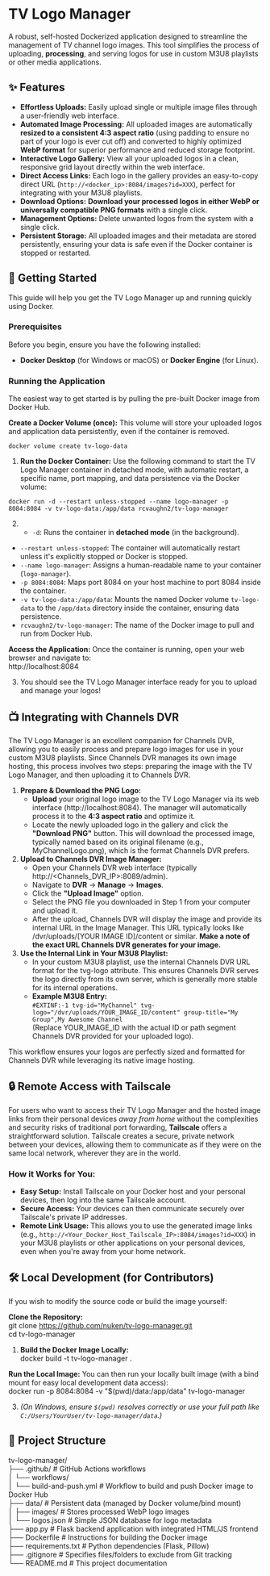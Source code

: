 # **TV Logo Manager**

A robust, self-hosted Dockerized application designed to streamline the management of TV channel logo images. This tool simplifies the process of uploading, **processing**, and serving logos for use in custom M3U8 playlists or other media applications.

## **✨ Features**

- **Effortless Uploads:** Easily upload single or multiple image files through a user-friendly web interface.
- **Automated Image Processing:** All uploaded images are automatically **resized to a consistent 4:3 aspect ratio** (using padding to ensure no part of your logo is ever cut off) and converted to highly optimized **WebP format** for superior performance and reduced storage footprint.
- **Interactive Logo Gallery:** View all your uploaded logos in a clean, responsive grid layout directly within the web interface.
- **Direct Access Links:** Each logo in the gallery provides an easy-to-copy direct URL (`http://<docker_ip>:8084/images?id=XXX`), perfect for integrating with your M3U8 playlists.
- **Download Options:** **Download your processed logos in either WebP or universally compatible PNG formats** with a single click.
- **Management Options:** Delete unwanted logos from the system with a single click.
- **Persistent Storage:** All uploaded images and their metadata are stored persistently, ensuring your data is safe even if the Docker container is stopped or restarted.

## **🚀 Getting Started**

This guide will help you get the TV Logo Manager up and running quickly using Docker.

### **Prerequisites**

Before you begin, ensure you have the following installed:

- **Docker Desktop** (for Windows or macOS) or **Docker Engine** (for Linux).

### **Running the Application**

The easiest way to get started is by pulling the pre-built Docker image from Docker Hub.

**Create a Docker Volume (once):** This volume will store your uploaded logos and application data persistently, even if the container is removed.  

```
docker volume create tv-logo-data
```

1. **Run the Docker Container:** Use the following command to start the TV Logo Manager container in detached mode, with automatic restart, a specific name, port mapping, and data persistence via the Docker volume:  
 
  ```
  docker run -d --restart unless-stopped --name logo-manager -p 8084:8084 -v tv-logo-data:/app/data rcvaughn2/tv-logo-manager
  ```
  
2. - `-d`: Runs the container in **detached mode** (in the background).
  - `--restart unless-stopped`: The container will automatically restart unless it's explicitly stopped or Docker is stopped.
  - `--name logo-manager`: Assigns a human-readable name to your container (`logo-manager`).
  - `-p 8084:8084`: Maps port 8084 on your host machine to port 8084 inside the container.
  - `-v tv-logo-data:/app/data`: Mounts the named Docker volume `tv-logo-data` to the `/app/data` directory inside the container, ensuring data persistence.
  - `rcvaughn2/tv-logo-manager`: The name of the Docker image to pull and run from Docker Hub.

**Access the Application:** Once the container is running, open your web browser and navigate to:  
http://localhost:8084

3. You should see the TV Logo Manager interface ready for you to upload and manage your logos\!
  
## **📺 Integrating with Channels DVR**

The TV Logo Manager is an excellent companion for Channels DVR, allowing you to easily process and prepare logo images for use in your custom M3U8 playlists. Since Channels DVR manages its own image hosting, this process involves two steps: preparing the image with the TV Logo Manager, and then uploading it to Channels DVR.

1. **Prepare & Download the PNG Logo:**  
   * **Upload** your original logo image to the TV Logo Manager via its web interface (http://localhost:8084). The manager will automatically process it to the **4:3 aspect ratio** and optimize it.  
   * Locate the newly uploaded logo in the gallery and click the **"Download PNG"** button. This will download the processed image, typically named based on its original filename (e.g., MyChannelLogo.png), which is the format Channels DVR prefers.  
2. **Upload to Channels DVR Image Manager:**  
   * Open your Channels DVR web interface (typically http://\<Channels\_DVR\_IP\>:8089/admin).  
   * Navigate to **DVR** \-\> **Manage** \-\> **Images**.  
   * Click the **"Upload Image"** option.  
   * Select the PNG file you downloaded in Step 1 from your computer and upload it.  
   * After the upload, Channels DVR will display the image and provide its internal URL in the Image Manager. This URL typically looks like /dvr/uploads/\[YOUR IMAGE ID\]/content or similar. **Make a note of the exact URL Channels DVR generates for your image.**  
3. **Use the Internal Link in Your M3U8 Playlist:**  
   * In your custom M3U8 playlist, use the internal Channels DVR URL format for the tvg-logo attribute. This ensures Channels DVR serves the logo directly from its own server, which is generally more stable for its internal operations.  
   * **Example M3U8 Entry:**  
     `#EXTINF:-1 tvg-id="MyChannel" tvg-logo="/dvr/uploads/YOUR_IMAGE_ID/content" group-title="My Group",My Awesome Channel`  
     (Replace YOUR\_IMAGE\_ID with the actual ID or path segment Channels DVR provided for your uploaded logo).

This workflow ensures your logos are perfectly sized and formatted for Channels DVR while leveraging its native image hosting.


## **🔒 Remote Access with Tailscale**

For users who want to access their TV Logo Manager and the hosted image links from their personal devices *away from home* without the complexities and security risks of traditional port forwarding, **Tailscale** offers a straightforward solution. Tailscale creates a secure, private network between your devices, allowing them to communicate as if they were on the same local network, wherever they are in the world.

### **How it Works for You:**

- **Easy Setup:** Install Tailscale on your Docker host and your personal devices, then log into the same Tailscale account.
- **Secure Access:** Your devices can then communicate securely over Tailscale's private IP addresses.
- **Remote Link Usage:** This allows you to use the generated image links (e.g., `http://<Your_Docker_Host_Tailscale_IP>:8084/images?id=XXX`) in your M3U8 playlists or other applications on your personal devices, even when you're away from your home network.

## **🛠️ Local Development (for Contributors)**

If you wish to modify the source code or build the image yourself:

**Clone the Repository:**  
git clone https://github.com/nuken/tv-logo-manager.git  
cd tv-logo-manager

1. **Build the Docker Image Locally:**  
  docker build \-t tv-logo-manager .
  

**Run the Local Image:** You can then run your locally built image (with a bind mount for easy local development data access):  
docker run \-p 8084:8084 \-v "$(pwd)/data:/app/data" tv-logo-manager

3. *(On Windows, ensure `$(pwd)` resolves correctly or use your full path like `C:/Users/YourUser/tv-logo-manager/data`.)*
  

## **📂 Project Structure**

tv-logo-manager/  
├── .github/ \# GitHub Actions workflows  
│ └── workflows/  
│ └── build-and-push.yml \# Workflow to build and push Docker image to Docker Hub  
├── data/ \# Persistent data (managed by Docker volume/bind mount)  
│ ├── images/ \# Stores processed WebP logo images  
│ └── logos.json \# Simple JSON database for logo metadata  
├── app.py \# Flask backend application with integrated HTML/JS frontend  
├── Dockerfile \# Instructions for building the Docker image  
├── requirements.txt \# Python dependencies (Flask, Pillow)  
├── .gitignore \# Specifies files/folders to exclude from Git tracking  
└── README.md \# This project documentation
